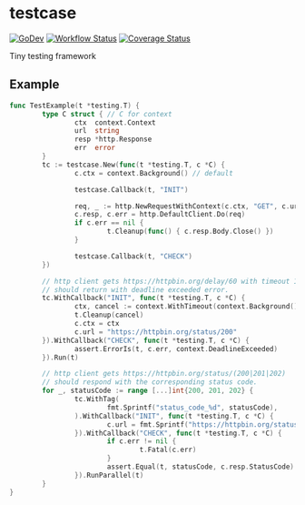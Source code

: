 # testcase

[![GoDev](https://pkg.go.dev/badge/golang.org/x/pkgsite.svg)](https://pkg.go.dev/github.com/go-tk/testcase)
[![Workflow Status](https://github.com/go-tk/testcase/actions/workflows/ci.yaml/badge.svg?branch=main)](https://github.com/go-tk/testcase/actions/workflows/ci.yaml?query=branch%3Amain)
[![Coverage Status](https://codecov.io/gh/go-tk/testcase/branch/main/graph/badge.svg)](https://codecov.io/gh/go-tk/testcase/branch/main)

Tiny testing framework

## Example

```go
func TestExample(t *testing.T) {
        type C struct { // C for context
                ctx  context.Context
                url  string
                resp *http.Response
                err  error
        }
        tc := testcase.New(func(t *testing.T, c *C) {
                c.ctx = context.Background() // default

                testcase.Callback(t, "INIT")

                req, _ := http.NewRequestWithContext(c.ctx, "GET", c.url, nil)
                c.resp, c.err = http.DefaultClient.Do(req)
                if c.err == nil {
                        t.Cleanup(func() { c.resp.Body.Close() })
                }

                testcase.Callback(t, "CHECK")
        })

        // http client gets https://httpbin.org/delay/60 with timeout 100ms
        // should return with deadline exceeded error.
        tc.WithCallback("INIT", func(t *testing.T, c *C) {
                ctx, cancel := context.WithTimeout(context.Background(), 100*time.Millisecond)
                t.Cleanup(cancel)
                c.ctx = ctx
                c.url = "https://httpbin.org/status/200"
        }).WithCallback("CHECK", func(t *testing.T, c *C) {
                assert.ErrorIs(t, c.err, context.DeadlineExceeded)
        }).Run(t)

        // http client gets https://httpbin.org/status/(200|201|202)
        // should respond with the corresponding status code.
        for _, statusCode := range [...]int{200, 201, 202} {
                tc.WithTag(
                        fmt.Sprintf("status_code_%d", statusCode),
                ).WithCallback("INIT", func(t *testing.T, c *C) {
                        c.url = fmt.Sprintf("https://httpbin.org/status/%d", statusCode)
                }).WithCallback("CHECK", func(t *testing.T, c *C) {
                        if c.err != nil {
                                t.Fatal(c.err)
                        }
                        assert.Equal(t, statusCode, c.resp.StatusCode)
                }).RunParallel(t)
        }
}
```
